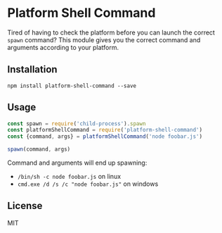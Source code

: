 Platform Shell Command
======================

Tired of having to check the platform before you can launch the correct `spawn` command? This module gives you the correct command and arguments according to your platform.

## Installation

```
npm install platform-shell-command --save
```

## Usage

```javascript
const spawn = require('child-process').spawn
const platformShellCommand = require('platform-shell-command')
const {command, args} = platformShellCommand('node foobar.js')

spawn(command, args)
```

Command and arguments will end up spawning:
- `/bin/sh -c node foobar.js` on linux
- `cmd.exe /d /s /c "node foobar.js"` on windows

## License

MIT
